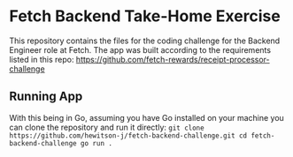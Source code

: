# Fetch Backend Take-Home Exercise
This repository contains the files for the coding challenge for the Backend Engineer role at Fetch. The app was built according to the requirements listed in this repo: https://github.com/fetch-rewards/receipt-processor-challenge

## Running App
With this being in Go, assuming you have Go installed on your machine you can clone the repository and run it directly:
`git clone https://github.com/hewitson-j/fetch-backend-challenge.git
cd fetch-backend-challenge
go run .`
